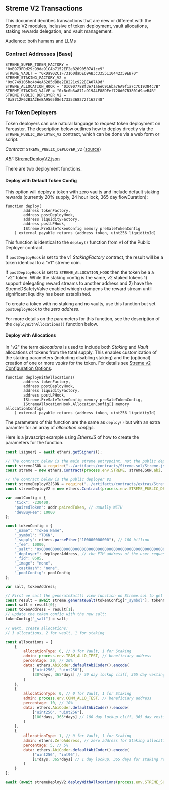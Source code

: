 ## Streme V2 Transactions

This document decribes transactions that are new or different with the Streme V2 modules, inclusive of token deployment, vault allocations, staking rewards delegation, and vault management.

Audience: both humans and LLMs

### Contract Addresses (Base)

```
STREME_SUPER_TOKEN_FACTORY = "0xB973FDd29c99da91CAb7152EF2e82090507A1ce9"
STREME_VAULT = "0xDa902C1F73160daDE69AB3c3355110442359EB70"
STREME_STAKING_FACTORY_V2 = "0xC749105bc4b4eA6285dBBe2E8221c922BEA07A9d"
STREME_ALLOCATION_HOOK = "0xC907788f3e71a6eC916ba76A9f1a7C7C19384c7B"
STREME_STAKING_VALVE = "0xBc0b3a871a919A4F88DEef728d07B3801d9aeB4B"
STREME_PUBLIC_DEPLOYER_V2 = "0x8712F62B3A2EeBA956508e17335368272f162748"
```

### For Token Deployers

Token deployers can use natural language to request token deployment on Farcaster. The description below outlines how to deploy directly via the `STREME_PUBLIC_DEPLOYER_V2` contract, which can be done via a web form or script.

*Contract:* `STREME_PUBLIC_DEPLOYER_V2` ([source](contracts/extras/StremeDeployV2.sol))

*ABI:* [StremeDeployV2.json](artifacts/contracts/extras/StremeDeployV2.sol/StremeDeployV2.json)

There are two deployment functions.

#### Deploy with Default Token Config

This option will deploy a token with zero vaults and include default staking rewards (currently 20% supply, 24 hour lock, 365 day flowDuration):

```solidity
function deploy(
        address tokenFactory,
        address postDeployHook,
        address liquidityFactory,
        address postLPHook,
        IStreme.PreSaleTokenConfig memory preSaleTokenConfig
    ) external payable returns (address token, uint256 liquidityId)
```

This function is identical to the `deploy()` function from v1 of the Public Deployer contract. 

If `postDeployHook` is set to the v1 _StakingFactory_ contract, the result will be a token identical to a "v1" streme coin.

If `postDeployHook` is set to `STREME_ALLOCATION_HOOK` then the token be a a "v2" token. While the staking config is the same, v2 staked tokens 1) support delegating reward streams to another address and 2) have the StremeDSafetyValve enabled whicgh dampens the reward stream until significant liquidity has been established.

To create a token with no staking and no vaults, use this function but set `postDeployHook` to the _zero address_.

For more details on the parameters for this function, see the description of the `deployWithAllocations()` function below.

#### Deploy with Allocations

In "v2" the term _allocations_ is used to include both _Staking_ and _Vault_ allocations of tokens from the total supply. This enables customization of the staking parameters (including disabling staking) and the (optional) creation of one or more _vaults_ for the token. For details see [Streme v2 Configuration Options](StremeV2.md).

```solidity
function deployWithAllocations(
        address tokenFactory,
        address postDeployHook,
        address liquidityFactory,
        address postLPHook,
        IStreme.PreSaleTokenConfig memory preSaleTokenConfig,
        IStremeAllocationHook.AllocationConfig[] memory allocationConfigs
    ) external payable returns (address token, uint256 liquidityId)
```

The parameters of this function are the same as `deploy()` but with an extra paramter for an array of _allocation configs_.

Here is a javascript example using _EthersJS_ of how to create the parameters for the function.

```javascript
const [signer] = await ethers.getSigners();

// The contract below is the main streme entrypoint, not the public deployer
const stremeJSON = require("../artifacts/contracts/Streme.sol/Streme.json");
const streme = new ethers.Contract(process.env.STREME, stremeJSON.abi, signer);

// The contract below is the public deployer V2
const stremeDeployV2JSON = require("../artifacts/contracts/extras/StremeDeployV2.sol/StremeDeployV2.json");
const stremeDeployV2 = new ethers.Contract(process.env.STREME_PUBLIC_DEPLOYER_V2, stremeDeployV2JSON.abi, signer);

var poolConfig = {
    "tick": -230400,
    "pairedToken": addr.pairedToken, // usually WETH
    "devBuyFee": 10000
};

const tokenConfig = {
    "_name": "Token Name",
    "_symbol": "TOKN",
    "_supply": ethers.parseEther("100000000000"), // 100 billion
    "_fee": 10000,
    "_salt": "0x0000000000000000000000000000000000000000000000000000000000000000",
    "_deployer": deployerAddress, // the ETH address of the user requesting token deployment
    "_fid": 8685,
    "_image": "none",
    "_castHash": "none",
    "_poolConfig": poolConfig
};

var salt, tokenAddress;

// First we call the generateSalt() view function on Streme.sol to get the salt
const result = await streme.generateSalt(tokenConfig["_symbol"], tokenConfig["_deployer"], addr.tokenFactory, addr.pairedToken);
const salt = result[0];
const tokenAddress = result[1];
// update the token config with the new salt:
tokenConfig["_salt"] = salt;

// Next, create allocations:
// 3 allocations, 2 for vault, 1 for staking

const allocations = [
    {
        allocationType: 0, // 0 for Vault, 1 for Staking
        admin: process.env.TEAM_ALLO_TEST, // beneficiary address
        percentage: 20, // 20%
        data: ethers.AbiCoder.defaultAbiCoder().encode(
            ["uint256", "uint256"],
            [30*days, 365*days] // 30 day lockup cliff, 365 day vesting
        )
    },
    {
        allocationType: 0, // 0 for Vault, 1 for Staking
        admin: process.env.COMM_ALLO_TEST, // beneficiary address
        percentage: 10, // 10%
        data: ethers.AbiCoder.defaultAbiCoder().encode(
            ["uint256", "uint256"],
            [180*days, 365*days] // 180 day lockup cliff, 365 day vesting
        )
    },
    {
        allocationType: 1, // 0 for Vault, 1 for Staking
        admin: ethers.ZeroAddress, // zero address for Staking allocations
        percentage: 5, // 5%
        data: ethers.AbiCoder.defaultAbiCoder().encode(
            ["uint256", "int96"],
            [1*days, 365*days] // 1 day lockup, 365 days for staking rewards stream
        )
    }
];

await (await stremeDeployV2.deployWithAllocations(process.env.STREME_SUPER_TOKEN_FACTORY, process.env.STREME_ALLOCATION_HOOK, process.env.STREME_LP_FACTORY, ethers.ZeroAddress, tokenConfig, allocations)).wait();
```

